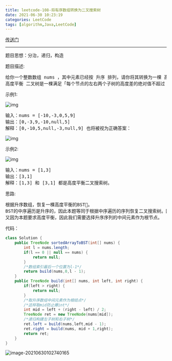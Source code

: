 ```yaml
---
title: leetcode-108-将有序数组转换为二叉搜索树
date: 2021-06-30 10:23:19
categories: LeetCode
tags: [algorithm,Java,LeetCode]
---
```


[传送门](https://leetcode-cn.com/problems/convert-sorted-array-to-binary-search-tree/)

<hr/>

题目思想：分治，递归，构造

题目描述:

<pre>
给你一个整数数组 nums ，其中元素已经按 升序 排列，请你将其转换为一棵 高度平衡 二叉搜索树。
高度平衡 二叉树是一棵满足「每个节点的左右两个子树的高度差的绝对值不超过 1 」的二叉树。
</pre>

示例1:

![img](https://gitee.com/cao_ziqiang/img/raw/master/20210630102452.jpeg)

<pre>
输入：nums = [-10,-3,0,5,9]
输出：[0,-3,9,-10,null,5]
解释：[0,-10,5,null,-3,null,9] 也将被视为正确答案：
</pre>

![img](https://gitee.com/cao_ziqiang/img/raw/master/20210630102536.jpeg)

示例2:

![img](https://gitee.com/cao_ziqiang/img/raw/master/20210630102554.jpeg)

<pre>
输入：nums = [1,3]
输出：[3,1]
解释：[1,3] 和 [3,1] 都是高度平衡二叉搜索树。
</pre>

思路:

<pre>
根据升序数组，恢复一棵高度平衡的BST🌲。
BST的中序遍历是升序的，因此本题等同于根据中序遍历的序列恢复二叉搜索树。因此我们可以以升序序列中的任一个元素作为根节点，以该元素左边的升序序列构建左子树，以该元素右边的升序序列构建右子树，这样得到的树就是一棵二叉搜索树。
又因为本题要求高度平衡，因此我们需要选择升序序列的中间元素作为根节点。
</pre>

代码：

```java
class Solution {
    public TreeNode sortedArrayToBST(int[] nums) {
        int l = nums.length;
        if(l == 0 || null == nums) {
            return null;
        }
        /*数组索引最后一个位置为l-1*/
        return build(nums,0,l - 1);
    }
    public TreeNode build(int[] nums, int left, int right) {
        if(left > right) {
            return null;
        }
        /*取升序数组中间元素作为根结点*/
        /*这样取mid防止爆int*/
        int mid = left + (right - left) / 2;
        TreeNode ret = new TreeNode(nums[mid]);
        /*递归构建左子树和右子树*/
        ret.left = build(nums,left,mid - 1);
        ret.right = build(nums, mid + 1,right);
        return ret;
    }
}
```

![image-20210630102740165](https://gitee.com/cao_ziqiang/img/raw/master/20210630102740.png)

